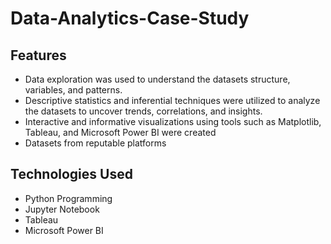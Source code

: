 # Data-Analytics-Case-Study

## Features
- Data exploration was used to understand the datasets structure, variables, and patterns.
- Descriptive statistics and inferential techniques were utilized to analyze the datasets to uncover trends, correlations, and insights.
- Interactive and informative visualizations using tools such as Matplotlib, Tableau, and Microsoft Power BI were created
- Datasets from reputable platforms
  
## Technologies Used
- Python Programming
- Jupyter Notebook
- Tableau
- Microsoft Power BI

